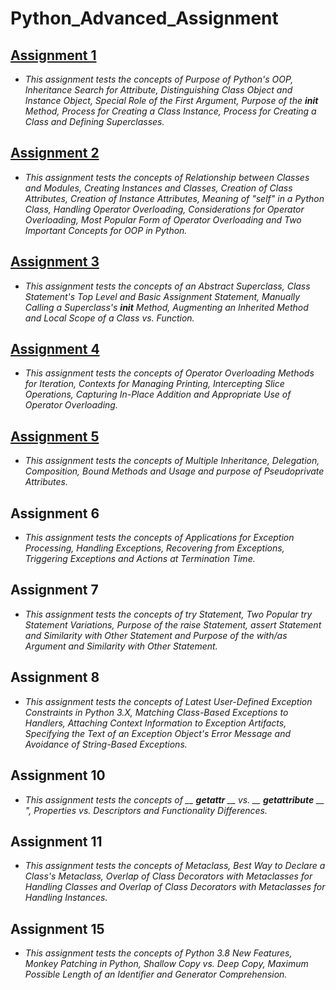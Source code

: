 # Python_Advanced_Assignment

## [Assignment 1](https://github.com/arunk7033/Python_Advanced_Assignment/blob/main/Assignment_1.ipynb)
   - *This assignment tests the concepts of Purpose of Python's OOP, Inheritance Search for Attribute, Distinguishing Class Object and Instance Object, Special Role of the First Argument, Purpose of the __init__ Method, Process for Creating a Class Instance, Process for Creating a Class and Defining Superclasses.*

## [Assignment 2](https://github.com/arunk7033/Python_Advanced_Assignment/blob/main/Assignment_2.ipynb)
 - *This assignment tests the concepts of Relationship between Classes and Modules, Creating Instances and Classes, Creation of Class Attributes, Creation of Instance Attributes, Meaning of "self" in a Python Class, Handling Operator Overloading, Considerations for Operator Overloading, Most Popular Form of Operator Overloading and Two Important Concepts for OOP in Python.*

## [Assignment 3](https://github.com/arunk7033/Python_Advanced_Assignment/blob/main/Assignment_3.ipynb)
 - *This assignment tests the concepts of an Abstract Superclass, Class Statement's Top Level and Basic Assignment Statement, Manually Calling a Superclass's __init__ Method, Augmenting an Inherited Method and Local Scope of a Class vs. Function.*

## [Assignment 4](https://github.com/arunk7033/Python_Advanced_Assignment/blob/main/Assignment_4.ipynb)
 - *This assignment tests the concepts of Operator Overloading Methods for Iteration, Contexts for Managing Printing, Intercepting Slice Operations, Capturing In-Place Addition and Appropriate Use of Operator Overloading.*

## [Assignment 5](https://github.com/arunk7033/Python_Advanced_Assignment/blob/main/Assignment_5.ipynb)
 - *This assignment tests the concepts of Multiple Inheritance, Delegation, Composition, Bound Methods and Usage and purpose of Pseudoprivate Attributes.*

## Assignment 6
 - *This assignment tests the concepts of Applications for Exception Processing, Handling Exceptions, Recovering from Exceptions, Triggering Exceptions and Actions at Termination Time.*

## Assignment 7
 - *This assignment tests the concepts of try Statement, Two Popular try Statement Variations, Purpose of the raise Statement, assert Statement and Similarity with Other Statement and Purpose of the with/as Argument and Similarity with Other Statement.*

## Assignment 8
 - *This assignment tests the concepts of Latest User-Defined Exception Constraints in Python 3.X, Matching Class-Based Exceptions to Handlers, Attaching Context Information to Exception Artifacts, Specifying the Text of an Exception Object's Error Message and Avoidance of String-Based Exceptions.*

## Assignment 10
 - *This assignment tests the concepts of __ __getattr__ __ vs. __ __getattribute__ __ ", Properties vs. Descriptors and Functionality Differences.*

## Assignment 11
 - *This assignment tests the concepts of Metaclass, Best Way to Declare a Class's Metaclass, Overlap of Class Decorators with Metaclasses for Handling Classes and Overlap of Class Decorators with Metaclasses for Handling Instances.*

## Assignment 15
 - *This assignment tests the concepts of Python 3.8 New Features, Monkey Patching in Python, Shallow Copy vs. Deep Copy, Maximum Possible Length of an Identifier and Generator Comprehension.*
